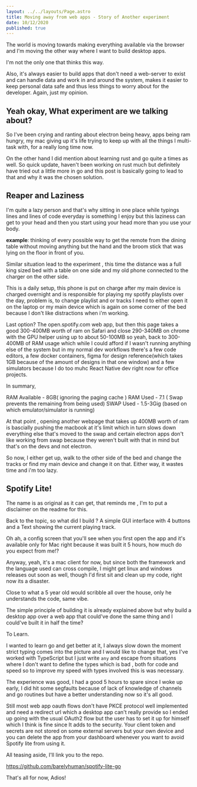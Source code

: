 ```yaml
---
layout: ../../layouts/Page.astro
title: Moving away from web apps - Story of Another experiment
date: 10/12/2020
published: true
---
```


The world is moving towards making everything available via the browser and I'm moving the other way where I want to build desktop apps.

I'm not the only one that thinks this way.

Also, it's always easier to build apps that don't need a web-server to exist and can handle data and work in and around the system, makes it easier to keep personal data safe and thus less things to worry about for the developer. Again, just my opinion.

## Yeah okay, What experiment are we talking about?

So I've been crying and ranting about electron being heavy, apps being ram hungry, my mac giving up it's life trying to keep up with all the things I multi-task with, for a really long time now.

On the other hand I did mention about learning rust and go quite a times as well.
So quick update, haven't been working on rust much but definitely have tried out a little more in go and this post is basically going to lead to that and why it was the chosen solution.

## Reaper and Laziness

I'm quite a lazy person and that's why sitting in one place while typings lines and lines of code everyday is something I enjoy but this laziness can get to your head and then you start using your head more than you use your body.

**example**: thinking of every possible way to get the remote from the dining table without moving anything but the hand and the broom stick that was lying on the floor in front of you.

Similar situation lead to the experiment , this time the distance was a full king sized bed with a table on one side and my old phone connected to the charger on the other side.

This is a daily setup, this phone is put on charge after my main device is charged overnight and is responsible for playing my spotify playlists over the day, problem is, to change playlist and or tracks I need to either open it on the laptop or my main device which is again on some corner of the bed because I don't like distractions when i'm working.

Last option? The open.spotify.com web app, but then this page takes a good 300-400MB worth of ram on Safari and close 290-340MB on chrome with the GPU helper using up to about 50-100MB so yeah, back to 300-400MB of RAM usage which while I could afford if I wasn't running anything else of the system but in my normal dev workflows there's a few code editors, a few docker containers, figma for design reference(which takes 1GB because of the amount of designs in that one window) and a few simulators because I do too muhc React Native dev right now for office projects.

In summary,

RAM Available - 8GB( ignoring the paging cache )
RAM Used - 7.1 ( Swap prevents the remaining from being used)
SWAP Used - 1.5-3Gig (based on which emulator/simulator is running)

At that point , opening another webpage that takes up 400MB worth of ram is bascially pushing the macbook at it's limit which in turn slows down everything else that's moved to the swap and certain electron apps don't like working from swap because they weren't built with that in mind but that's on the devs and not electron.

So now, I either get up, walk to the other side of the bed and change the tracks or find my main device and change it on that. Either way, it wastes time and i'm too lazy.

## Spotify Lite!

The name is as original as it can get, that reminds me , I'm to put a disclaimer on the readme for this.

Back to the topic, so what did I build ? A simple GUI interface with 4 buttons and a Text showing the current playing track.

Oh ah, a config screen that you'll see when you first open the app and it's available only for Mac right because it was built it 5 hours, how much do you expect from me!?

Anyway, yeah, it's a mac client for now, but since both the framework and the language used can cross compile, I might get linux and windows releases out soon as well, though I'd first sit and clean up my code, right now its a disaster.

Close to what a 5 year old would scribble all over the house, only he understands the code, same vibe.

The simple principle of building it is already explained above but why build a desktop app over a web app that could've done the same thing and I could've built it in half the time?

To Learn.

I wanted to learn go and get better at it, I always slow down the moment strict typing comes into the picture and I would like to change that, yes I've worked with TypeScript but I just write `any` and escape from situations where I don't want to define the types which is bad , both for code and speed so to improve my speed with types involved this is was necessary.

The experience was good, I had a good 5 hours to spare since I woke up early, I did hit some segfaults because of lack of knowledge of channels and go routines but have a better understanding now so it's all good.

Still most web app oauth flows don't have PKCE protocol well implemented and need a redirect url which a desktop app can't really provide so I ended up going with the usual OAuth2 flow but the user has to set it up for himself which I think is fine since It adds to the security. Your client token and secrets are not stored on some external servers but your own device and you can delete the app from your dashboard whenever you want to avoid Spotify lite from using it.

All teasing aside, I'll link you to the repo.

https://github.com/barelyhuman/spotify-lite-go

That's all for now, Adios!
